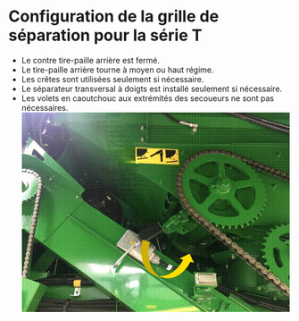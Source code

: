 # Configuration de la grille de séparation pour la série T


* Le contre tire-paille arrière est fermé.
* Le tire-paille arrière tourne à moyen ou haut régime.
* Les crêtes sont utilisées seulement si nécessaire.
* Le séparateur transversal à doigts est installé seulement si nécessaire.
* Les volets en caoutchouc aux extrémités des secoueurs ne sont pas nécessaires.
![Position du contre tire-paille arrière](../Images/image057.png "Position du contre tire-paille arrière")